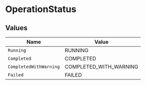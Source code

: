 # OperationStatus


## Values

| Name                   | Value                  |
| ---------------------- | ---------------------- |
| `Running`              | RUNNING                |
| `Completed`            | COMPLETED              |
| `CompletedWithWarning` | COMPLETED_WITH_WARNING |
| `Failed`               | FAILED                 |